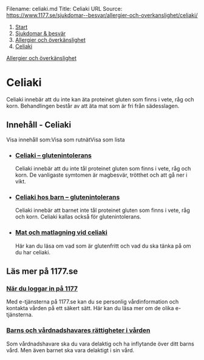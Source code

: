 Filename: celiaki.md
Title: Celiaki
URL Source: https://www.1177.se/sjukdomar--besvar/allergier-och-overkanslighet/celiaki/

1.  [Start](https://www.1177.se/)
2.  [Sjukdomar & besvär](https://www.1177.se/sjukdomar--besvar/)
3.  [Allergier och överkänslighet](https://www.1177.se/sjukdomar--besvar/allergier-och-overkanslighet/)
4.  [Celiaki](https://www.1177.se/sjukdomar--besvar/allergier-och-overkanslighet/celiaki/)

[Allergier och överkänslighet](https://www.1177.se/sjukdomar--besvar/allergier-och-overkanslighet/)

Celiaki
=======

Celiaki innebär att du inte kan äta proteinet gluten som finns i vete, råg och korn. Behandlingen består av att äta mat som är fri från sädesslagen.

Innehåll - Celiaki
------------------

Visa innehåll som:Visa som rutnätVisa som lista

*   ### [Celiaki – glutenintolerans](https://www.1177.se/sjukdomar--besvar/allergier-och-overkanslighet/celiaki/celiaki/)
    
    Celiaki innebär att du inte tål proteinet gluten som finns i vete, råg och korn. De vanligaste symtomen är magbesvär, trötthet och att gå ner i vikt.
    
*   ### [Celiaki hos barn – glutenintolerans](https://www.1177.se/sjukdomar--besvar/allergier-och-overkanslighet/celiaki/celiaki-hos-barn/)
    
    Celiaki innebär att barnet inte tål proteinet gluten som finns i vete, råg och korn. Celiaki kallas också för glutenintolerans.
    
*   ### [Mat och matlagning vid celiaki](https://www.1177.se/sjukdomar--besvar/allergier-och-overkanslighet/celiaki/mat-och-matlagning-vid-celiaki/)
    
    Här kan du läsa om vad som är glutenfritt och vad du ska tänka på om du har celiaki.
    

Läs mer på 1177.se
------------------

### [När du loggar in på 1177](https://www.1177.se/om-1177/nar-du-loggar-in-pa-1177.se/)

Med e-tjänsterna på 1177.se kan du se personlig vårdinformation och kontakta vården på ett säkert sätt. Här kan du läsa mer om de olika e-tjänsterna.

### [Barns och vårdnadshavares rättigheter i vården](https://www.1177.se/sa-fungerar-varden/var-med-och-bestam-om-din-vard/barns-och-vardnadshavares-rattigheter-i-varden/)

Som vårdnadshavare ska du vara delaktig och ha inflytande över ditt barns vård. Men även barnet ska vara delaktigt i sin vård.
